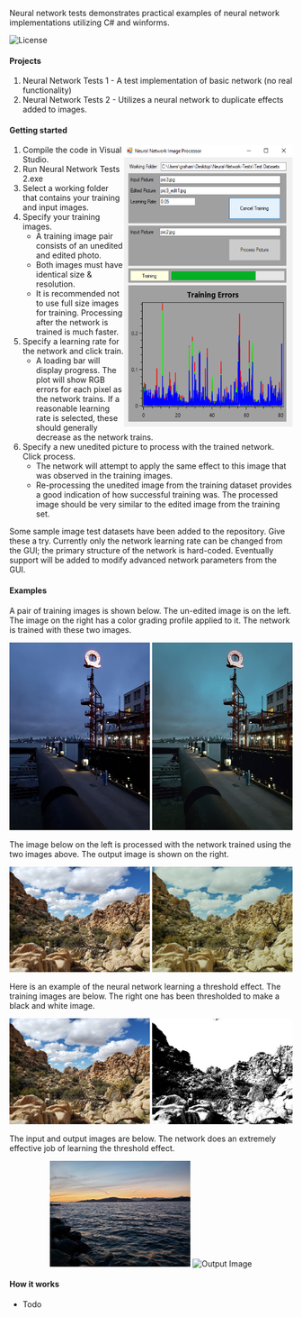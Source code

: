Neural network tests demonstrates practical examples of neural network implementations utilizing C# and winforms.

![License](https://img.shields.io/badge/license-MIT-red.svg)

#### Projects

1. Neural Network Tests 1 - A test implementation of basic network (no real functionality)
1. Neural Network Tests 2 - Utilizes a neural network to duplicate effects added to images.

#### Getting started

<img src="./Example Images/Image Processing GUI Screenshot.png" align="right"
     alt="GUI Screenshot" width="300" height="500">

1. Compile the code in Visual Studio.
1. Run Neural Network Tests 2.exe 
1. Select a working folder that contains your training and input images.
1. Specify your training images.
   * A training image pair consists of an unedited and edited photo.
   * Both images must have identical size & resolution.
   * It is recommended not to use full size images for training. Processing after the network is trained is much faster.
1. Specify a learning rate for the network and click train.
   * A loading bar will display progress. The plot will show RGB errors for each pixel as the network trains. If a reasonable learning rate is selected, these should generally decrease as the network trains.
1. Specify a new unedited picture to process with the trained network. Click process.
   * The network will attempt to apply the same effect to this image that was observed in the training images.
   * Re-processing the unedited image from the training dataset provides a good indication of how successful training was. The processed image should be very similar to the edited image from the training set.
   
Some sample image test datasets have been added to the repository. Give these a try. Currently only the network learning rate can be changed from the GUI; the primary structure of the network is hard-coded. Eventually support will be added to modify advanced network parameters from the GUI.

#### Examples


A pair of training images is shown below. The un-edited image is on the left. The image on the right has a color grading profile applied to it. The network is trained with these two images.

<p align="center">
  <img src="./Example Images/TrainingA.jpg" alt="Training Image A" width="250">
  <img src="./Example Images/TrainingB.jpg" alt="Training Image B" width="250">
</p>

The image below on the left is processed with the network trained using the two images above. The output image is shown on the right.

<p align="center">
  <img src="./Example Images/Input.jpg" alt="Input Image" width="250">
  <img src="./Example Images/Output.jpg" alt="Output Image" width="250">
</p>

Here is an example of the neural network learning a threshold effect. The training images are below. The right one has been thresholded to make a black and white image.

<p align="center">
  <img src="./Example Images/TrainingA2.jpg" alt="Training Image A" width="250">
  <img src="./Example Images/TrainingB2.jpg" alt="Training Image B" width="250">
</p>

The input and output images are below. The network does an extremely effective job of learning the threshold effect.

<p align="center">
  <img src="./Example Images/Input2.jpg" alt="Input Image" width="250">
  <img src="./Example Images/Output2.jpg" alt="Output Image" width="250">
</p>


#### How it works

- Todo
  
